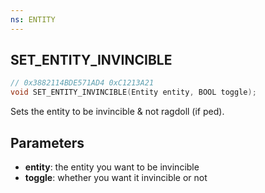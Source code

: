 ```yaml
---
ns: ENTITY
---
```

## SET_ENTITY_INVINCIBLE

```c
// 0x3882114BDE571AD4 0xC1213A21
void SET_ENTITY_INVINCIBLE(Entity entity, BOOL toggle);
```
Sets the entity to be invincible & not ragdoll (if ped).

## Parameters
* **entity**: the entity you want to be invincible
* **toggle**: whether you want it invincible or not 

